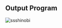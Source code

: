 ## Output Program

![ssshinobi](https://user-images.githubusercontent.com/43820741/46774813-7c283680-cd2e-11e8-8e02-883b8d064d5d.png)
